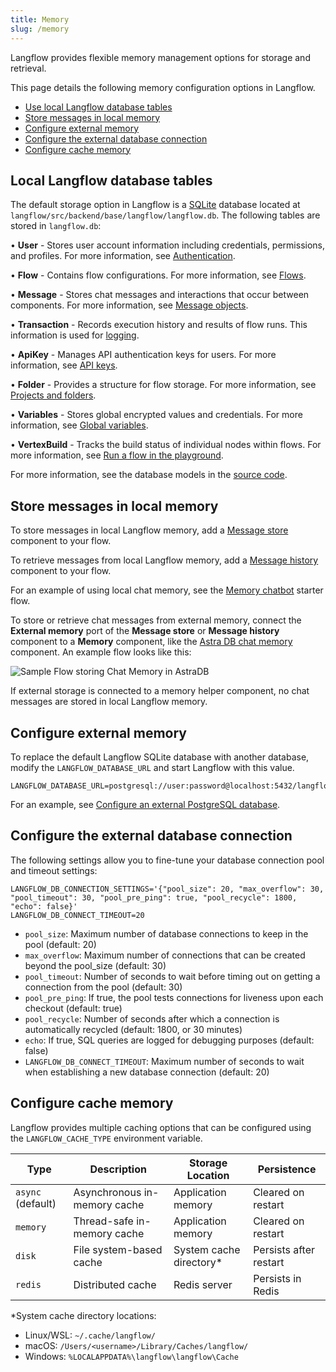```yaml
---
title: Memory
slug: /memory
---
```


Langflow provides flexible memory management options for storage and retrieval.

This page details the following memory configuration options in Langflow.

- [Use local Langflow database tables](#local-langflow-database-tables)
- [Store messages in local memory](#store-messages-in-local-memory)
- [Configure external memory](#configure-external-memory)
- [Configure the external database connection](#configure-the-external-database-connection)
- [Configure cache memory](#configure-cache-memory)

## Local Langflow database tables

The default storage option in Langflow is a [SQLite](https://www.sqlite.org/) database located at `langflow/src/backend/base/langflow/langflow.db`. The following tables are stored in `langflow.db`:

• **User** - Stores user account information including credentials, permissions, and profiles. For more information, see [Authentication](/configuration-authentication).

• **Flow** - Contains flow configurations. For more information, see [Flows](/concepts-flows).

• **Message** - Stores chat messages and interactions that occur between components. For more information, see [Message objects](/concepts-objects#message-object).

• **Transaction** - Records execution history and results of flow runs. This information is used for [logging](/logging).

• **ApiKey** - Manages API authentication keys for users. For more information, see [API keys](/configuration-api-keys).

• **Folder** - Provides a structure for flow storage. For more information, see [Projects and folders](/concepts-overview#projects-and-folders).

• **Variables** - Stores global encrypted values and credentials. For more information, see [Global variables](/configuration-global-variables).

• **VertexBuild** - Tracks the build status of individual nodes within flows. For more information, see [Run a flow in the playground](/concepts-playground).

For more information, see the database models in the [source code](https://github.com/langflow-ai/langflow/tree/main/src/backend/base/langflow/services/database/models).

## Store messages in local memory

To store messages in local Langflow memory, add a [Message store](/components-helpers#message-store) component to your flow.

To retrieve messages from local Langflow memory, add a [Message history](/components-helpers#message-history) component to your flow.

For an example of using local chat memory, see the [Memory chatbot](/tutorials-memory-chatbot) starter flow.

To store or retrieve chat messages from external memory, connect the **External memory** port of the **Message store** or **Message history** component to a **Memory** component, like the [Astra DB chat memory](components-memories#astradbchatmemory-component) component. An example flow looks like this:

![Sample Flow storing Chat Memory in AstraDB](/img/astra_db_chat_memory_rounded.png)

If external storage is connected to a memory helper component, no chat messages are stored in local Langflow memory.

## Configure external memory

To replace the default Langflow SQLite database with another database, modify the `LANGFLOW_DATABASE_URL` and start Langflow with this value.

```
LANGFLOW_DATABASE_URL=postgresql://user:password@localhost:5432/langflow
```

For an example, see [Configure an external PostgreSQL database](/configuration-custom-database).

## Configure the external database connection

The following settings allow you to fine-tune your database connection pool and timeout settings:

```
LANGFLOW_DB_CONNECTION_SETTINGS='{"pool_size": 20, "max_overflow": 30, "pool_timeout": 30, "pool_pre_ping": true, "pool_recycle": 1800, "echo": false}'
LANGFLOW_DB_CONNECT_TIMEOUT=20
```

- `pool_size`: Maximum number of database connections to keep in the pool (default: 20)
- `max_overflow`: Maximum number of connections that can be created beyond the pool_size (default: 30)
- `pool_timeout`: Number of seconds to wait before timing out on getting a connection from the pool (default: 30)
- `pool_pre_ping`: If true, the pool tests connections for liveness upon each checkout (default: true)
- `pool_recycle`: Number of seconds after which a connection is automatically recycled (default: 1800, or 30 minutes)
- `echo`: If true, SQL queries are logged for debugging purposes (default: false)
- `LANGFLOW_DB_CONNECT_TIMEOUT`: Maximum number of seconds to wait when establishing a new database connection (default: 20)

## Configure cache memory

Langflow provides multiple caching options that can be configured using the `LANGFLOW_CACHE_TYPE` environment variable.

| Type | Description | Storage Location | Persistence |
|------|-------------|------------------|-------------|
| `async` (default) | Asynchronous in-memory cache | Application memory | Cleared on restart |
| `memory` | Thread-safe in-memory cache | Application memory | Cleared on restart |
| `disk` | File system-based cache | System cache directory* | Persists after restart |
| `redis` | Distributed cache | Redis server | Persists in Redis |

*System cache directory locations:
- Linux/WSL: `~/.cache/langflow/`
- macOS: `/Users/<username>/Library/Caches/langflow/`
- Windows: `%LOCALAPPDATA%\langflow\langflow\Cache`


